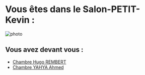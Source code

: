 # Vous êtes dans le Salon-PETIT-Kevin :

![photo](https://camo.githubusercontent.com/0b0931e9214930bd299707e8710f8dccb6a989cfd32d347d8b446d23d56bfd8f/68747470733a2f2f7777772e636465636f2e66722f77702d636f6e74656e742f75706c6f6164732f323031382f30352f636f6e7365696c2d6465636f2d706f75722d756e2d73616c6f6e2d64657369676e2d636f6e74656d706f7261696e2e6a7067)

## Vous avez devant vous :

- [Chambre Hugo REMBERT](https://github.com/Yahyabey48/tp-labyrinthe/blob/Chambre-Hugo-REMBERT/Chambre-Hugo-REMBERT.md)
- [Chambre YAHYA Ahmed](https://github.com/Yahyabey48/tp-labyrinthe/blob/Chambre-YAHYA-BEY-Ahmed/Chambre-YAHYA-BEY-Ahmed.md)


